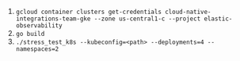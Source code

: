 1. `gcloud container clusters get-credentials cloud-native-integrations-team-gke --zone us-central1-c --project elastic-observability`
2. `go build`
2. `./stress_test_k8s --kubeconfig=<path> --deployments=4 --namespaces=2`